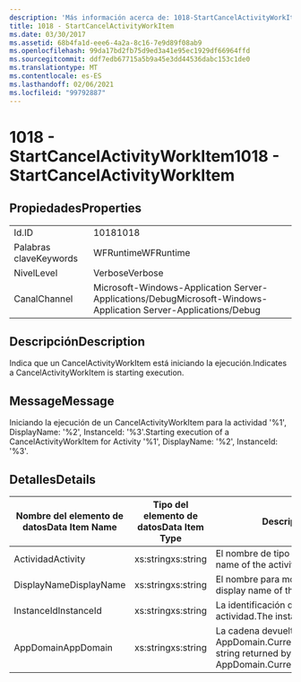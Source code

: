 ```yaml
---
description: 'Más información acerca de: 1018-StartCancelActivityWorkItem'
title: 1018 - StartCancelActivityWorkItem
ms.date: 03/30/2017
ms.assetid: 68b4fa1d-eee6-4a2a-8c16-7e9d89f08ab9
ms.openlocfilehash: 99da17bd2fb75d9ed3a41e95ec1929df66964ffd
ms.sourcegitcommit: ddf7edb67715a5b9a45e3dd44536dabc153c1de0
ms.translationtype: MT
ms.contentlocale: es-ES
ms.lasthandoff: 02/06/2021
ms.locfileid: "99792887"
---
```

# <a name="1018---startcancelactivityworkitem"></a><span data-ttu-id="d0e0d-103">1018 - StartCancelActivityWorkItem</span><span class="sxs-lookup"><span data-stu-id="d0e0d-103">1018 - StartCancelActivityWorkItem</span></span>

## <a name="properties"></a><span data-ttu-id="d0e0d-104">Propiedades</span><span class="sxs-lookup"><span data-stu-id="d0e0d-104">Properties</span></span>  
  
|||  
|-|-|  
|<span data-ttu-id="d0e0d-105">Id.</span><span class="sxs-lookup"><span data-stu-id="d0e0d-105">ID</span></span>|<span data-ttu-id="d0e0d-106">1018</span><span class="sxs-lookup"><span data-stu-id="d0e0d-106">1018</span></span>|  
|<span data-ttu-id="d0e0d-107">Palabras clave</span><span class="sxs-lookup"><span data-stu-id="d0e0d-107">Keywords</span></span>|<span data-ttu-id="d0e0d-108">WFRuntime</span><span class="sxs-lookup"><span data-stu-id="d0e0d-108">WFRuntime</span></span>|  
|<span data-ttu-id="d0e0d-109">Nivel</span><span class="sxs-lookup"><span data-stu-id="d0e0d-109">Level</span></span>|<span data-ttu-id="d0e0d-110">Verbose</span><span class="sxs-lookup"><span data-stu-id="d0e0d-110">Verbose</span></span>|  
|<span data-ttu-id="d0e0d-111">Canal</span><span class="sxs-lookup"><span data-stu-id="d0e0d-111">Channel</span></span>|<span data-ttu-id="d0e0d-112">Microsoft-Windows-Application Server-Applications/Debug</span><span class="sxs-lookup"><span data-stu-id="d0e0d-112">Microsoft-Windows-Application Server-Applications/Debug</span></span>|  
  
## <a name="description"></a><span data-ttu-id="d0e0d-113">Descripción</span><span class="sxs-lookup"><span data-stu-id="d0e0d-113">Description</span></span>  

 <span data-ttu-id="d0e0d-114">Indica que un CancelActivityWorkItem está iniciando la ejecución.</span><span class="sxs-lookup"><span data-stu-id="d0e0d-114">Indicates a CancelActivityWorkItem is starting execution.</span></span>  
  
## <a name="message"></a><span data-ttu-id="d0e0d-115">Message</span><span class="sxs-lookup"><span data-stu-id="d0e0d-115">Message</span></span>  

 <span data-ttu-id="d0e0d-116">Iniciando la ejecución de un CancelActivityWorkItem para la actividad '%1', DisplayName: '%2', InstanceId: '%3'.</span><span class="sxs-lookup"><span data-stu-id="d0e0d-116">Starting execution of a CancelActivityWorkItem for Activity '%1', DisplayName: '%2', InstanceId: '%3'.</span></span>  
  
## <a name="details"></a><span data-ttu-id="d0e0d-117">Detalles</span><span class="sxs-lookup"><span data-stu-id="d0e0d-117">Details</span></span>  
  
|<span data-ttu-id="d0e0d-118">Nombre del elemento de datos</span><span class="sxs-lookup"><span data-stu-id="d0e0d-118">Data Item Name</span></span>|<span data-ttu-id="d0e0d-119">Tipo del elemento de datos</span><span class="sxs-lookup"><span data-stu-id="d0e0d-119">Data Item Type</span></span>|<span data-ttu-id="d0e0d-120">Descripción</span><span class="sxs-lookup"><span data-stu-id="d0e0d-120">Description</span></span>|  
|--------------------|--------------------|-----------------|  
|<span data-ttu-id="d0e0d-121">Actividad</span><span class="sxs-lookup"><span data-stu-id="d0e0d-121">Activity</span></span>|<span data-ttu-id="d0e0d-122">xs:string</span><span class="sxs-lookup"><span data-stu-id="d0e0d-122">xs:string</span></span>|<span data-ttu-id="d0e0d-123">El nombre de tipo de la actividad.</span><span class="sxs-lookup"><span data-stu-id="d0e0d-123">The type name of the activity.</span></span>|  
|<span data-ttu-id="d0e0d-124">DisplayName</span><span class="sxs-lookup"><span data-stu-id="d0e0d-124">DisplayName</span></span>|<span data-ttu-id="d0e0d-125">xs:string</span><span class="sxs-lookup"><span data-stu-id="d0e0d-125">xs:string</span></span>|<span data-ttu-id="d0e0d-126">El nombre para mostrar de la actividad.</span><span class="sxs-lookup"><span data-stu-id="d0e0d-126">The display name of the activity.</span></span>|  
|<span data-ttu-id="d0e0d-127">InstanceId</span><span class="sxs-lookup"><span data-stu-id="d0e0d-127">InstanceId</span></span>|<span data-ttu-id="d0e0d-128">xs:string</span><span class="sxs-lookup"><span data-stu-id="d0e0d-128">xs:string</span></span>|<span data-ttu-id="d0e0d-129">La identificación de instancia de la actividad.</span><span class="sxs-lookup"><span data-stu-id="d0e0d-129">The instance id of the activity.</span></span>|  
|<span data-ttu-id="d0e0d-130">AppDomain</span><span class="sxs-lookup"><span data-stu-id="d0e0d-130">AppDomain</span></span>|<span data-ttu-id="d0e0d-131">xs:string</span><span class="sxs-lookup"><span data-stu-id="d0e0d-131">xs:string</span></span>|<span data-ttu-id="d0e0d-132">La cadena devuelta por AppDomain.CurrentDomain.FriendlyName.</span><span class="sxs-lookup"><span data-stu-id="d0e0d-132">The string returned by AppDomain.CurrentDomain.FriendlyName.</span></span>|
